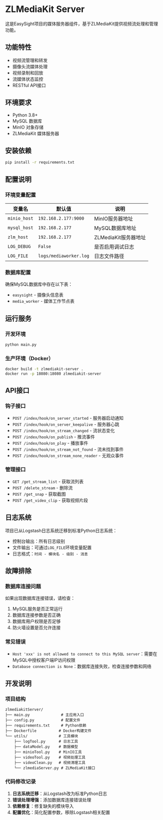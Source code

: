 # ZLMediaKit Server

这是EasySight项目的媒体服务器组件，基于ZLMediaKit提供视频流处理和管理功能。

## 功能特性

- 视频流管理和转发
- 摄像头流媒体处理
- 视频录制和回放
- 流媒体状态监控
- RESTful API接口

## 环境要求

- Python 3.8+
- MySQL 数据库
- MinIO 对象存储
- ZLMediaKit 媒体服务器

## 安装依赖

```bash
pip install -r requirements.txt
```

## 配置说明

### 环境变量配置

| 变量名 | 默认值 | 说明 |
|--------|--------|------|
| `minio_host` | `192.168.2.177:9000` | MinIO服务器地址 |
| `mysql_host` | `192.168.2.177` | MySQL数据库地址 |
| `zlm_host` | `192.168.2.177` | ZLMediaKit服务器地址 |
| `LOG_DEBUG` | `False` | 是否启用调试日志 |
| `LOG_FILE` | `logs/mediaworker.log` | 日志文件路径 |

### 数据库配置

确保MySQL数据库中存在以下表：
- `easysight` - 摄像头信息表
- `media_worker` - 媒体工作节点表

## 运行服务

### 开发环境

```bash
python main.py
```

### 生产环境（Docker）

```bash
docker build -t zlmediakit-server .
docker run -p 18080:18080 zlmediakit-server
```

## API接口

### 钩子接口

- `POST /index/hook/on_server_started` - 服务器启动通知
- `POST /index/hook/on_server_keepalive` - 服务器心跳
- `POST /index/hook/on_stream_changed` - 流状态变化
- `POST /index/hook/on_publish` - 推流事件
- `POST /index/hook/on_play` - 播放事件
- `POST /index/hook/on_stream_not_found` - 流未找到事件
- `POST /index/hook/on_stream_none_reader` - 无观众事件

### 管理接口

- `GET /get_stream_list` - 获取流列表
- `POST /delete_stream` - 删除流
- `POST /get_snap` - 获取截图
- `POST /get_video_clip` - 获取视频片段

## 日志系统

项目已从Logstash日志系统迁移到标准Python日志系统：

- 控制台输出：所有日志级别
- 文件输出：可通过`LOG_FILE`环境变量配置
- 日志格式：`时间 - 模块名 - 级别 - 消息`

## 故障排除

### 数据库连接问题

如果出现数据库连接错误，请检查：
1. MySQL服务是否正常运行
2. 数据库连接参数是否正确
3. 数据库用户权限是否足够
4. 防火墙设置是否允许连接

### 常见错误

- `Host 'xxx' is not allowed to connect to this MySQL server`：需要在MySQL中授权客户端IP访问权限
- `Database connection is None`：数据库连接失败，检查连接参数和网络

## 开发说明

### 项目结构

```
zlmediakitServer/
├── main.py              # 主应用入口
├── config.py            # 配置文件
├── requirements.txt     # Python依赖
├── Dockerfile          # Docker构建文件
└── utils/              # 工具模块
    ├── logTool.py      # 日志工具
    ├── dataModel.py    # 数据模型
    ├── minioTool.py    # MinIO工具
    ├── videoTool.py    # 视频处理工具
    ├── videoClean.py   # 视频清理工具
    └── zlmediaServer.py # ZLMediaKit接口
```

### 代码修改记录

1. **日志系统迁移**：从Logstash改为标准Python日志
2. **错误处理增强**：添加数据库连接错误处理
3. **依赖修复**：修复缺失的模块导入
4. **配置优化**：简化配置参数，移除Logstash相关配置